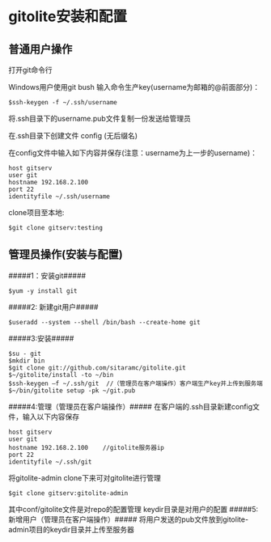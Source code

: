 gitolite安装和配置
==============
普通用户操作
--------------
打开git命令行

Windows用户使用git bush
输入命令生产key(username为邮箱的@前面部分)：

    $ssh-keygen -f ~/.ssh/username
将.ssh目录下的username.pub文件复制一份发送给管理员

在.ssh目录下创建文件 config          (无后缀名)

在config文件中输入如下内容并保存(注意：username为上一步的username)：

    host gitserv
    user git
    hostname 192.168.2.100
    port 22
    identityfile ~/.ssh/username
    
clone项目至本地:

    $git clone gitserv:testing



管理员操作(安装与配置)
--------------
#####1：安装git#####

    $yum -y install git
#####2: 新建git用户#####

    $useradd --system --shell /bin/bash --create-home git
#####3:安装#####

    $su - git
    $mkdir bin
    $git clone git://github.com/sitaramc/gitolite.git
    $~/gitolite/install -to ~/bin
    $ssh-keygen –f ~/.ssh/git  //（管理员在客户端操作）客户端生产key并上传到服务端
    $~/bin/gitolite setup -pk ~/git.pub
    
#####4:管理（管理员在客户端操作）#####
在客户端的.ssh目录新建config文件，输入以下内容保存

    host gitserv
    user git
    hostname 192.168.2.100    //gitolite服务器ip
    port 22
    identityfile ~/.ssh/git
将gitolite-admin clone下来可对gitolite进行管理

    $git clone gitserv:gitolite-admin  
其中conf/gitolite文件是对repo的配置管理
keydir目录是对用户的配置
#####5:新增用户（管理员在客户端操作）#####
将用户发送的pub文件放到gitolite-admin项目的keydir目录并上传至服务器


